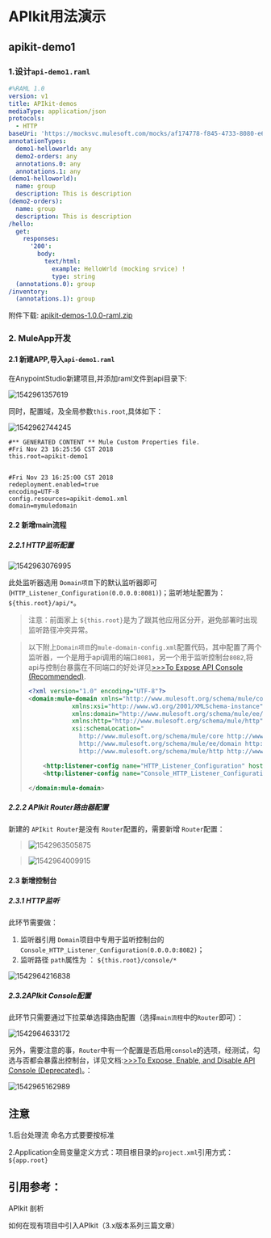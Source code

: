 # APIkit用法演示

## apikit-demo1

### 1.设计`api-demo1.raml`

```yaml
#%RAML 1.0
version: v1
title: APIkit-demos
mediaType: application/json
protocols:
  - HTTP
baseUri: 'https://mocksvc.mulesoft.com/mocks/af174778-f845-4733-8080-e66733140fa4'
annotationTypes:
  demo1-helloworld: any
  demo2-orders: any
  annotations.0: any
  annotations.1: any
(demo1-helloworld):
  name: group
  description: This is description
(demo2-orders):
  name: group
  description: This is description
/hello:
  get:
    responses:
      '200':
        body:
          text/html:
            example: HelloWrld (mocking srvice) !
            type: string
  (annotations.0): group
/inventory:
  (annotations.1): group

```

附件下载: [apikit-demos-1.0.0-raml.zip](./assets/apikit-demos-1.0.0-raml.zip)

### 2. MuleApp开发

#### 2.1 新建APP,导入`api-demo1.raml`

在AnypointStudio新建项目,并添加raml文件到api目录下:

![1542961357619](assets/1542961357619.png) 

同时，配置域，及全局参数`this.root`,具体如下：

![1542962744245](assets/1542962744245.png) 

```properties
#** GENERATED CONTENT ** Mule Custom Properties file.
#Fri Nov 23 16:25:56 CST 2018
this.root=apikit-demo1


#Fri Nov 23 16:25:00 CST 2018
redeployment.enabled=true
encoding=UTF-8
config.resources=apikit-demo1.xml
domain=mymuledomain
```



#### 2.2 新增main流程

##### 2.2.1 HTTP监听配置

![1542963076995](assets/1542963076995.png)

此处监听器选用 `Domain项目`下的默认监听器即可(`HTTP_Listener_Configuration(0.0.0.0:8081)`)；监听地址配置为： `${this.root}/api/*`。

> 注意：前面家上 `${this.root}`是为了跟其他应用区分开，避免部署时出现监听路径冲突异常。

> 以下附上`Domain项目`的`mule-domain-config.xml`配置代码，其中配置了两个监听器，一个是用于api调用的端口`8081`，另一个用于监听控制台`8082`,将api与控制台暴露在不同端口的好处详见[>>>To Expose API Console (Recommended)](https://docs.mulesoft.com/apikit/3.x/apikit-console-expose-recommend-task).
>
> ```XML
> <?xml version="1.0" encoding="UTF-8"?>
> <domain:mule-domain xmlns="http://www.mulesoft.org/schema/mule/core"
>             xmlns:xsi="http://www.w3.org/2001/XMLSchema-instance"
>             xmlns:domain="http://www.mulesoft.org/schema/mule/ee/domain"
>             xmlns:http="http://www.mulesoft.org/schema/mule/http"
>             xsi:schemaLocation="
>               http://www.mulesoft.org/schema/mule/core http://www.mulesoft.org/schema/mule/core/current/mule.xsd
>               http://www.mulesoft.org/schema/mule/ee/domain http://www.mulesoft.org/schema/mule/ee/domain/current/mule-domain-ee.xsd
>               http://www.mulesoft.org/schema/mule/http http://www.mulesoft.org/schema/mule/http/current/mule-http.xsd">
> 
>     <http:listener-config name="HTTP_Listener_Configuration" host="0.0.0.0" port="8081"/>
>     <http:listener-config name="Console_HTTP_Listener_Configuration" host="0.0.0.0" port="8082"/>
> 
> </domain:mule-domain>
> ```

##### 2.2.2 APIkit Router路由器配置

新建的 `APIkit Router`是没有 `Router`配置的，需要新增 `Router`配置：

> ![1542963505875](assets/1542963505875.png)

> ![1542964009915](assets/1542964009915.png)
>



#### 2.3 新增控制台

##### 2.3.1 HTTP监听

此环节需要做：

1. 监听器引用 `Domain`项目中专用于监听控制台的`Console_HTTP_Listener_Configuration(0.0.0.0:8082)`；
2.  监听路径 `path`属性为 ： `${this.root}/console/*`

![1542964216838](assets/1542964216838.png)

##### 2.3.2APIkit Console配置

此环节只需要通过下拉菜单选择路由配置（选择`main流程`中的`Router`即可）：

![1542964633172](assets/1542964633172.png)

另外，需要注意的事，`Router`中有一个配置是否启用`console`的选项，经测试，勾选与否都会暴露出控制台，详见文档:[>>>To Expose, Enable, and Disable API Console (Deprecated)](https://docs.mulesoft.com/apikit/3.x/apikit-console-expose-deprecate-task)。：

![1542965162989](assets/1542965162989.png)





## 注意

1.后台处理流 命名方式要要按标准

2.Application全局变量定义方式：项目根目录的`project.xml`引用方式：`${app.root}`

## 引用参考：

APIkit 剖析

如何在现有项目中引入APIkit（3.x版本系列三篇文章）
